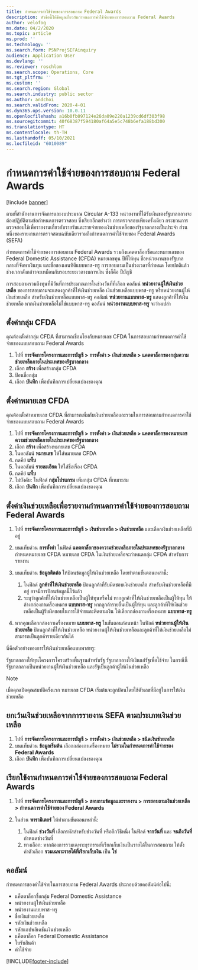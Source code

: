 ```yaml
---
title: กำหนดการค่าใช้จ่ายของการสอบถาม Federal Awards
description: หัวข้อนี้ให้ข้อมูลเกี่ยวกับกำหนดการค่าใช้จ่ายของการสอบถาม Federal Awards
author: velofog
ms.date: 04/2/2020
ms.topic: article
ms.prod: ''
ms.technology: ''
ms.search.form: PSNProjSEFAinquiry
audience: Application User
ms.devlang: ''
ms.reviewer: roschlom
ms.search.scope: Operations, Core
ms.tgt_pltfrm: ''
ms.custom: ''
ms.search.region: Global
ms.search.industry: public sector
ms.author: andchoi
ms.search.validFrom: 2020-4-01
ms.dyn365.ops.version: 10.0.11
ms.openlocfilehash: a16b0fb097124e26da09e220a1239cd6df303f98
ms.sourcegitcommit: 40f68387f594180af64a5e5c748b6efa188bd300
ms.translationtype: HT
ms.contentlocale: th-TH
ms.lasthandoff: 05/10/2021
ms.locfileid: "6010089"
---
```

# <a name="schedule-of-expenditures-of-federal-awards-inquiry"></a>กำหนดการค่าใช้จ่ายของการสอบถาม Federal Awards

[!include [banner](../includes/banner.md)]

ตามที่สำนักงานการจัดการและงบประมาณ Circular A-133 หน่วยงานที่ได้รับเงินของรัฐบาลกลางจะต้องปฏิบัติตามข้อกำหนดการตรวจสอบ ซึ่งเรียกอีกอย่างว่า การตรวจสอบเพียงครั้งเดียว กระบวนการตรวจสอบใช้เพื่อรายงานเกี่ยวกับรายรับและรายจ่ายของเงินช่วยเหลือของรัฐบาลกลางเป็นประจำ ส่วนหนึ่งของรายงานการตรวจสอบฉบับเดียวรวมถึงกำหนดการค่าใช้จ่ายของ Federal Awards (SEFA)

กำหนดการค่าใช้จ่ายของการสอบถาม Federal Awards รวมถึงแคตตาล็อกชื่อและหมายเลขของ Federal Domestic Assistance (CFDA) หมายเลขทุน ปีที่ให้ทุน ชื่อหน่วยงานของรัฐบาลกลางที่จัดหาเงินทุน และชื่อของเอนทิตีแบบพาส-ทรู การสอบถามเป็นช่วงเวลาที่กำหนด โดยปกติแล้ว ช่วงเวลาดังกล่าวจะเหมือนกับรอบระยะเวลางบการเงิน ซึ่งก็คือ ปีบัญชี

การสอบถามรวมถึงทุนที่มีวันที่การประมาณการในช่วงวันที่ที่เลือก คอลัมน์ **หน่วยงานผู้ให้เงินช่วยเหลือ** ของการสอบถามจะแสดงลูกค้าที่ให้เงินช่วยเหลือ เงินช่วยเหลือแบบพาส-ทรู หรือหน่วยงานผู้ให้เงินช่วยเหลือ สำหรับเงินช่วยเหลือแบบพาส-ทรู คอลัมน์ **หน่วยงานแบบพาส-ทรู** แสดงลูกค้าที่ให้เงินช่วยเหลือ หากเงินช่วยเหลือไม่ใช่แบบพาส-ทรู คอลัมน์ **หน่วยงานแบบพาส-ทรู** จะว่างเปล่า

## <a name="set-up-the-cfda-clusters"></a>ตั้งค่ากลุ่ม CFDA

คุณต้องตั้งค่ากลุ่ม CFDA ที่สามารถเชื่อมโยงกับหมายเลข CFDA ในการสอบถามกำหนดการค่าใช้จ่ายของแบบสอบถาม Federal Awards

1. ไปที่ **การจัดการโครงการและการบัญชี \> การตั้งค่า \> เงินช่วยเหลือ \> แคตตาล็อกของกลุ่มความช่วยเหลือภายในประเทศของรัฐบาลกลาง**
2. เลือก **สร้าง** เพื่อสร้างกลุ่ม CFDA
3. ป้อนชื่อกลุ่ม
4. เลือก **บันทึก** เพื่อบันทึกการเปลี่ยนแปลงของคุณ

## <a name="set-up-cfda-numbers"></a>ตั้งค่าหมายเลข CFDA

คุณต้องตั้งค่าหมายเลข CFDA ที่สามารถเพิ่มกับเงินช่วยเหลือและรวมในการสอบถามกำหนดการค่าใช้จ่ายของแบบสอบถาม Federal Awards

1. ไปที่ **การจัดการโครงการและการบัญชี \> การตั้งค่า \> เงินช่วยเหลือ \> แคตตาล็อกของหมายเลขความช่วยเหลือภายในประเทศของรัฐบาลกลาง**
2. เลือก **สร้าง** เพื่อสร้างหมายเลข CFDA
3. ในคอลัมน์ **หมายเลข** ให้ใส่หมายเลข CFDA
4. กดคีย์ **แท็บ**
5. ในคอลัมน์ **รายละเอียด** ให้ใส่ชื่อเรื่อง CFDA
6. กดคีย์ **แท็บ**
7. ไม่บังคับ: ในฟิลด์ **กลุ่มโปรแกรม** เพิ่มกลุ่ม CFDA ที่เหมาะสม
8. เลือก **บันทึก** เพื่อบันทึกการเปลี่ยนแปลงของคุณ

## <a name="set-up-grants-to-report-for-the-schedule-of-expenditures-of-federal-awards-inquiry"></a>ตั้งค่าเงินช่วยเหลือเพื่อรายงานกำหนดการค่าใช้จ่ายของการสอบถาม Federal Awards

1. ไปที่ **การจัดการโครงการและการบัญชี \> เงินช่วยเหลือ \> เงินช่วยเหลือ** และเลือกเงินช่วยเหลือที่มีอยู่
2. บนแท็บด่วน **การตั้งค่า** ในฟิลด์ **แคตตาล็อกของความช่วยเหลือภายในประเทศของรัฐบาลกลาง** กำหนดหมายเลข CFDA หมายเลข CFDA ในเงินช่วยเหลือจะกำหนดกลุ่ม CFDA สำหรับการรายงาน
3. บนแท็บด่วน **ข้อมูลติดต่อ** ให้ป้อนข้อมูลผู้ให้เงินช่วยเหลือ โดยทำตามขั้นตอนเหล่านี้:

    1. ในฟิลด์ **ลูกค้าที่ให้เงินช่วยเหลือ** ป้อนลูกค้าที่รับผิดชอบเงินช่วยเหลือ สำหรับเงินช่วยเหลือที่มีอยู่ อาจมีการป้อนข้อมูลนี้ไว้แล้ว
    2. ระบุว่าลูกค้าที่ให้เงินช่วยเหลือเป็นผู้ให้ทุนหรือไม่ หากลูกค้าที่ให้เงินช่วยเหลือเป็นผู้ให้ทุน ให้ล้างกล่องกาเครื่องหมาย **แบบพาส-ทรู** หากลูกค้ารายอื่นเป็นผู้ให้ทุน และลูกค้าที่ให้เงินช่วยเหลือเป็นผู้รับผิดชอบในการใช้จ่ายและติดตามเงิน ให้เลือกกล่องกาเครื่องหมาย **แบบพาส-ทรู**

4. หากคุณเลือกกล่องกาเครื่องหมาย **แบบพาส-ทรู** ในขั้นตอนก่อนหน้า ในฟิลด์ **หน่วยงานผู้ให้เงินช่วยเหลือ** ป้อนลูกค้าที่ให้เงินช่วยเหลือ หน่วยงานผู้ให้เงินช่วยเหลือและลูกค้าที่ให้เงินช่วยเหลือไม่สามารถเป็นลูกค้ารายเดียวกันได้

นี่คือตัวอย่างของการให้เงินช่วยเหลือแบบพาสทรู:

รัฐบาลกลางให้ทุนโครงการโครงสร้างพื้นฐานสำหรับรัฐ รัฐบาลกลางให้เงินแก่รัฐเพื่อใช้จ่าย ในกรณีนี้ รัฐบาลกลางเป็นหน่วยงานผู้ให้เงินช่วยเหลือ และรัฐเป็นลูกค้าผู้ให้เงินช่วยเหลือ

> [!NOTE] 
> เมื่อคุณเปิดคุณสมบัติครั้งแรก หมายเลข CFDA เริ่มต้นจะถูกป้อนโดยใช้ตัวเลขที่มีอยู่ในการให้เงินช่วยเหลือ

## <a name="exclude-grants-from-sefa-reporting-based-on-the-grant-type"></a>ยกเว้นเงินช่วยเหลือจากการรายงาน SEFA ตามประเภทเงินช่วยเหลือ

1. ไปที่ **การจัดการโครงการและการบัญชี \> การตั้งค่า \> เงินช่วยเหลือ \> ชนิดเงินช่วยเหลือ**
2. บนแท็บด่วน **ข้อมูลเริ่มต้น** เลือกกล่องกาเครื่องหมาย **ไม่รวมในกำหนดการค่าใช้จ่ายของ Federal Awards**
3. เลือก **บันทึก** เพื่อบันทึกการเปลี่ยนแปลงของคุณ

## <a name="run-the-schedule-of-expenditures-of-federal-awards-inquiry"></a>เรียกใช้งานกำหนดการค่าใช้จ่ายของการสอบถาม Federal Awards

1. ไปที่ **การจัดการโครงการและการบัญชี \> สอบถามข้อมูลและรายงาน \> การสอบถามเงินช่วยเหลือ \> กำหนดการค่าใช้จ่ายของ Federal Awards**
2. ในส่วน **พารามิเตอร์** ให้ทำตามขั้นตอนเหล่านี้:

    1. ในฟิลด์ **ช่วงวันที่** เลือกรหัสสำหรับช่วงวันที่ หรืออีกวิธีหนึ่ง ในฟิลด์ **จากวันที่** และ **จนถึงวันที่** กำหนดช่วงวันที่
    2. ทางเลือก: หากต้องการรวมเฉพาะธุรกรรมที่เรียกเก็บเงินเป็นรายได้ในการสอบถาม ให้ตั้งค่าตัวเลือก **รวมเฉพาะรายได้ที่เรียกเก็บเงิน** เป็น **ใช่**

## <a name="columns"></a>คอลัมน์

กำหนดการของค่าใช้จ่ายในการสอบถาม Federal Awards ประกอบด้วยคอลัมน์ต่อไปนี้:

- แค็ตตาล็อกชื่อกลุ่ม Federal Domestic Assistance
- หน่วยงานผู้ให้เงินช่วยเหลือ
- หน่วยงานแบบพาส-ทรู
- ชื่อเงินช่วยเหลือ
- รหัสเงินช่วยเหลือ
- รหัสแอปพลิเคชันเงินช่วยเหลือ
- แค็ตตาล็อก Federal Domestic Assistance
- ใบรับสินค้า
- ค่าใช้จ่าย


[!INCLUDE[footer-include](../includes/footer-banner.md)]